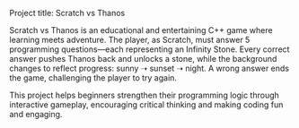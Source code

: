 Project title: Scratch vs Thanos

Scratch vs Thanos is an educational and entertaining C++ game where learning meets adventure. The player, as Scratch, must answer 5 programming questions—each representing an Infinity Stone. Every correct answer pushes Thanos back and unlocks a stone, while the background changes to reflect progress: sunny ➝ sunset ➝ night. A wrong answer ends the game, challenging the player to try again.

This project helps beginners strengthen their programming logic through interactive gameplay, encouraging critical thinking and making coding fun and engaging.
